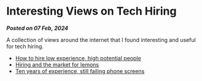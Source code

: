 # Interesting Views on Tech Hiring

**_Posted on 07 Feb, 2024_**

A collection of views around the internet that I found interesting and useful for tech hiring.

- [How to hire low experience, high potential people](https://worktopia.substack.com/p/how-to-hire-low-experience-high-potential)
- [Hiring and the market for lemons](https://danluu.com/hiring-lemons/)
- [Ten years of experience, still failing phone screens](https://kevin.burke.dev/kevin/phone-screens-broken/)
